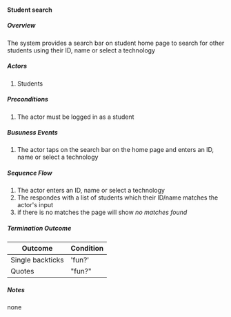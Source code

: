 #### Student search

##### Overview
The system provides a search bar on student home page to search for other students using their ID, name or select a technology

##### Actors

1. Students

##### Preconditions

1. The actor must be logged in as a student

##### Busuness Events

1. The actor taps on the search bar on the home page and enters an ID, name or select a technology

##### Sequence Flow

1. The actor enters an ID, name or select a technology
2. The respondes with a list of students which their ID/name matches the actor's input
3. if there is no matches the page will show *no matches found*

##### Termination Outcome
| Outcome          | Condition |
|------------------|-----------|
| Single backticks | 'fun?'    |
| Quotes           | "fun?"    |

##### Notes
none
